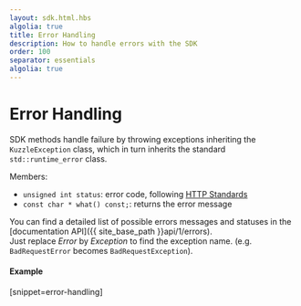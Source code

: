 ```yaml
---
layout: sdk.html.hbs
algolia: true
title: Error Handling
description: How to handle errors with the SDK
order: 100
separator: essentials
algolia: true
---
```


# Error Handling

SDK methods handle failure by throwing exceptions inheriting the `KuzzleException` class, which in turn inherits the standard `std::runtime_error` class.

Members:
* `unsigned int status`: error code, following [HTTP Standards](https://en.wikipedia.org/wiki/List_of_HTTP_status_codes)
* `const char * what() const;`: returns the error message

You can find a detailed list of possible errors messages and statuses in the [documentation API]({{ site_base_path }}api/1/errors).  
Just replace *Error* by *Exception* to find the exception name. (e.g. `BadRequestError` becomes `BadRequestException`).

#### Example
[snippet=error-handling]
